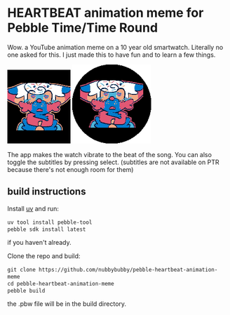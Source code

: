 # HEARTBEAT animation meme for Pebble Time/Time Round

Wow. a YouTube animation meme on a 10 year old smartwatch. Literally no one asked for this.
I just made this to have fun and to learn a few things.

![Basalt](screenshots/color.png) ![Chalk](screenshots/round.png)

The app makes the watch vibrate to the beat of the song. You can also toggle the subtitles by pressing select.
(subtitles are not available on PTR because there's not enough room for them)

## build instructions
Install [uv](https://docs.astral.sh/uv/) and run:

```
uv tool install pebble-tool
pebble sdk install latest
```
if you haven't already.

Clone the repo and build:

```
git clone https://github.com/nubbybubby/pebble-heartbeat-animation-meme
cd pebble-heartbeat-animation-meme
pebble build
```

the .pbw file will be in the build directory.
